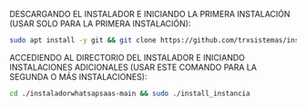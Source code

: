 DESCARGANDO EL INSTALADOR E INICIANDO LA PRIMERA INSTALACIÓN (USAR SOLO PARA LA PRIMERA INSTALACIÓN):

```bash
sudo apt install -y git && git clone https://github.com/trxsistemas/instaladorwhatsapsaas-main && sudo chmod -R 777 instaladorwhatsapsaas-main && cd instaladorwhatsapsaas-main && sudo ./install_primaria
```

ACCEDIENDO AL DIRECTORIO DEL INSTALADOR E INICIANDO INSTALACIONES ADICIONALES (USAR ESTE COMANDO PARA LA SEGUNDA O MÁS INSTALACIONES):
```bash
cd ./instaladorwhatsapsaas-main && sudo ./install_instancia
```


